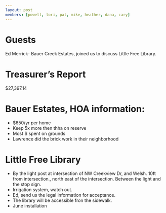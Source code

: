 ```yaml
---
layout: post
members: [powell, lori, pat, mike, heather, dana, cary]
---
```

# Guests
Ed Merrick- Bauer Creek Estates, joined us to discuss Little Free Library.

# Treasurer’s Report
$27,397.14

# Bauer Estates, HOA information:
* $650/yr per home
* Keep 5x more then thha on reserve
* Most $ spent on grounds
* Lawrence did the brick work in their neighborhood

# Little Free Library
* By the light post at intersection of NW Creekview Dr, and Welsh.  10ft from intersection., north east of the intersection.
Between the light and the stop sign.
* Irrigation system, watch out.
* Ed, send us the legal information for acceptance.
* The library will be accessible fron the sidewalk.
* June installation
